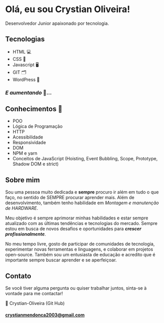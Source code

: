 # Olá, eu sou Crystian Oliveira!

Desenvolvedor Junior apaixonado por tecnologia.

## Tecnologias
- HTML 💻
- CSS 🎨
- Javascript 🖥️
- GIT 🗂️
- WordPress 🔧

### *E aumentando* 🔄...


## Conhecimentos 🎯
- POO
- Lógica de Programação
- HTTP
- Acessibilidade
- Responsividade 
- DOM
- NPM e yarn
- Conceitos de JavaScript (Hoisting, Event Bubbling, Scope, Prototype, Shadow DOM e strict)

## Sobre mim
Sou uma pessoa muito dedicada e **sempre** procuro ir além em tudo o que faço, no sentido de SEMPRE procurar aprender mais. 
Além de desenvolvimento, também tenho habilidade em *Montagem e manutenção de HARDWARE*.

Meu objetivo é sempre aprimorar minhas habilidades e estar sempre atualizado com as últimas tendências e tecnologias do mercado.
Sempre estou em busca de novos desafios e oportunidades para ***crescer profissionalmente***.

No meu tempo livre, gosto de participar de comunidades de tecnologia, experimentar novas ferramentas e linguagens, e colaborar em projetos open-source. Também sou um entusiasta de educação e acredito que é importante sempre buscar aprender e se aperfeiçoar.

## Contato
Se você tiver alguma pergunta ou quiser trabalhar juntos, sinta-se à vontade para me contactar!

💬 Crystian-Oliveira (Git Hub)
#### crystianmendonca2003@gmail.com
